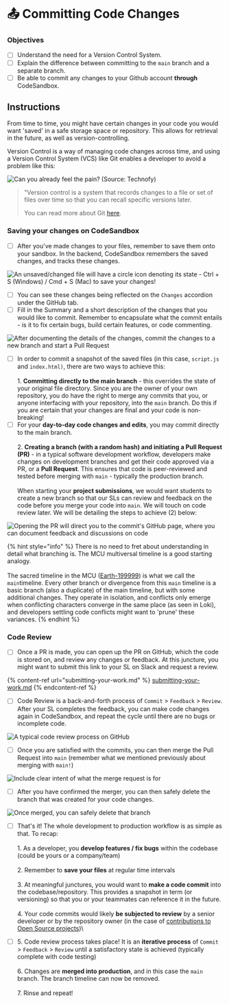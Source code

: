 # 📤 Committing Code Changes

### Objectives

* [ ] Understand the need for a Version Control System.
* [ ] Explain the difference between committing to the `main` branch and a separate branch.
* [ ] Be able to commit any changes to your Github account **through** CodeSandbox.

## Instructions

From time to time, you might have certain changes in your code you would want 'saved' in a safe storage space or repository. This allows for retrieval in the future, as well as version-controlling.

Version Control is a way of managing code changes across time, and using a Version Control System (VCS) like Git enables a developer to avoid a problem like this:

![Can you already feel the pain? (Source: Technofy)](<../../.gitbook/assets/image (13).png>)

> "Version control is a system that records changes to a file or set of files over time so that you can recall specific versions later.&#x20;
>
> You can read more about Git [here](https://git-scm.com/book/en/v2/Getting-Started-About-Version-Control).

### Saving your changes on CodeSandbox

* [ ] After you've made changes to your files, remember to save them onto your sandbox. In the backend, CodeSandbox remembers the saved changes, and tracks these changes.

![An unsaved/changed file will have a circle icon denoting its state - Ctrl + S (Windows) / Cmd + S (Mac) to save your changes!](<../../.gitbook/assets/image (10) (1).png>)

* [ ] You can see these changes being reflected on the `Changes` accordion under the GitHub tab.
* [ ] Fill in the Summary and a short description of the changes that you would like to commit. Remember to encapsulate what the commit entails - is it to fix certain bugs, build certain features, or code commenting.

![After documenting the details of the changes, commit the changes to a new branch and start a Pull Request](<../../.gitbook/assets/image (12).png>)

* [ ] In order to commit a snapshot of the saved files (in this case, `script.js` and `index.html)`, there are two ways to achieve this:\
  \
  1\. **Committing directly to the main branch** - this overrides the state of your original file directory. Since you are the owner of your own repository, you do have the right to merge any commits that you, or anyone interfacing with your repository, into the `main` branch. Do this if you are certain that your changes are final and your code is non-breaking!
* [ ] For your **day-to-day code changes and edits**, you may commit directly to the main branch.\
  \
  2\. **Creating a branch (with a random hash) and initiating a Pull Request (PR)** - in a typical software development workflow, developers make changes on development branches and get their code approved via a PR, or a **Pull Request**. This ensures that code is peer-reviewed and tested before merging with `main` - typically the production branch.\
  \
  When starting your **project submissions**, we would want students to create a new branch so that our SLs can review and feedback on the code before you merge your code into `main`. We will touch on code review later. We will be detailing the steps to achieve (2) below:

![Opening the PR will direct you to the commit's GitHub page, where you can document feedback and discussions on code](<../../.gitbook/assets/image (14) (1).png>)

{% hint style="info" %}
There is no need to fret about understanding in detail what branching is. The MCU multiversal timeline is a good starting analogy.\
\
The sacred timeline in the MCU ([Earth-199999](https://marvel.fandom.com/wiki/Earth-199999)) is what we call the `main`timeline. Every other branch or divergence from this `main` timeline is a basic branch (also a duplicate) of the main timeline, but with some additional changes. They operate in isolation, and conflicts only emerge when conflicting characters converge in the same place (as seen in Loki), and developers settling code conflicts might want to 'prune' these variances.
{% endhint %}

### Code Review

* [ ] Once a PR is made, you can open up the PR on GitHub, which the code is stored on, and review any changes or feedback. At this juncture, you might want to submit this link to your SL on Slack and request a review.&#x20;

{% content-ref url="submitting-your-work.md" %}
[submitting-your-work.md](submitting-your-work.md)
{% endcontent-ref %}

* [ ] Code Review is a back-and-forth process of `Commit` > `Feedback` > `Review`. After your SL completes the feedback, you can make code changes again in CodeSandbox, and repeat the cycle until there are no bugs or incomplete code.

![A typical code review process on GitHub](<../../.gitbook/assets/image (11) (1).png>)

* [ ] Once you are satisfied with the commits, you can then merge the Pull Request into `main` (remember what we mentioned previously about merging with `main!`)

![Include clear intent of what the merge request is for](<../../.gitbook/assets/image (15) (1).png>)

* [ ] After you have confirmed the merger, you can then safely delete the branch that was created for your code changes.

![Once merged, you can safely delete that branch](<../../.gitbook/assets/image (8).png>)

* [ ] That's it! The whole development to production workflow is as simple as that. To recap:\
  \
  1\. As a developer, you **develop features / fix bugs** within the codebase (could be yours or a company/team)\
  \
  2\. Remember to **save your files** at regular time intervals\
  \
  3\. At meaningful junctures, you would want to **make a code commit** into the codebase/repository. This provides a snapshot in term (or versioning) so that you or your teammates can reference it in the future.\
  \
  4\. Your code commits would likely **be subjected to review** by a senior developer or by the repository owner (in the case of [contributions to Open Source projects](https://opensource.guide/how-to-contribute/))\

* [ ] 5\. Code review process takes place! It is an **iterative process** of `Commit` > `Feedback` > `Review` until a satisfactory state is achieved (typically complete with code testing)\
  \
  6\. Changes are **merged into production**, and in this case the `main` branch. The branch timeline can now be removed.\
  \
  7\. Rinse and repeat!
